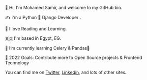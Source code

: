 👋 Hi, I'm Mohamed Samir, and welcome to my GitHub bio.

✍️ I'm a Python 🐍 Django Developer .

📖 I love Reading and Learning.

🇪🇬 I'm based in Egypt, EG. 

🌱 I’m currently learning Celery & Pandas🤣

🥅 2022 Goals: Contribute more to Open Source projects & Frontend Technology

You can find me on <a class="reference external" href="https://twitter.com/Mohamed46953613">Twitter</a>, <a class="reference external" href="https://www.linkedin.com/in/mohamed-samir-72b21718a/">Linkedin</a>, and lots of other sites.

